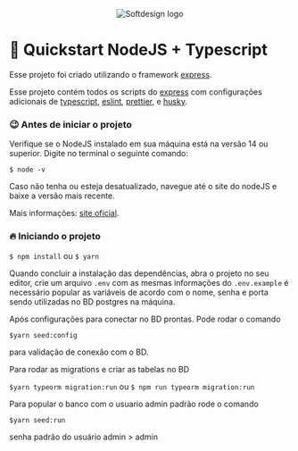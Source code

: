 <p align="center">
  <img src="https://softdesign.com.br/wp-content/themes/bones/library/images/logotipo.svg" alt="Softdesign logo" />
</p>

# :rocket: Quickstart NodeJS + Typescript

Esse projeto foi criado utilizando o framework [express]('https://expressjs.com/pt-br/').

Esse projeto contém todos os scripts do [express]('https://expressjs.com/pt-br/') com configurações adicionais de [typescript]('https://www.typescriptlang.org/'), [eslint](https://eslint.org/), [prettier](https://prettier.io/), e [husky](https://typicode.github.io/husky/#/).

### :wink: Antes de iniciar o projeto

Verifique se o NodeJS instalado em sua máquina está na versão 14 ou superior. Digite no terminal o seguinte comando:

`$ node -v`

Caso não tenha ou esteja desatualizado, navegue até o site do nodeJS e baixe a versão mais recente.

Mais informações: [site oficial](https://nodejs.org/en/).

### :fire: Iniciando o projeto

`$ npm install` ou `$ yarn`

Quando concluir a instalação das dependências, abra o projeto no seu editor, crie um arquivo `.env` com as mesmas informações do `.env.example` é necessário popular as variáveis de acordo com o nome, senha e porta sendo utilizadas no BD postgres na máquina.

Após configurações para conectar no BD prontas. Pode rodar o comando

`$yarn seed:config`

para validação de conexão com o BD.

Para rodar as migrations e criar as tabelas no BD

`$yarn typeorm migration:run` ou `$ npm run typeorm migration:run `

Para popular o banco com o usuario admin padrão rode o comando

`$yarn seed:run`

senha padrão do usuário admin > admin
